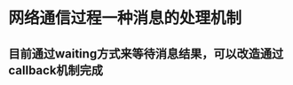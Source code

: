 # 网络通信过程一种消息的处理机制
## 目前通过waiting方式来等待消息结果，可以改造通过callback机制完成
<href a=https://github.com/jiangwh/record/blob/master/src/main/java/com/jiangwh/asynchronizedMessage/MessageCallBack.java />
